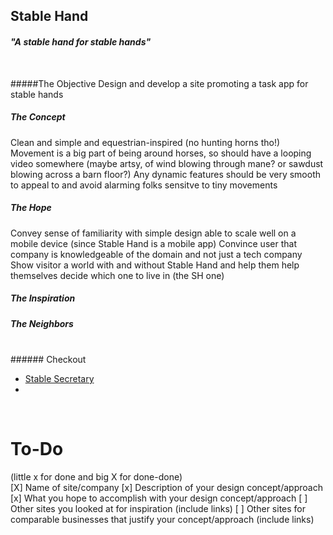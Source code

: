 ## Stable Hand

#### *"A stable hand for stable hands"*

<br>

#####The Objective
Design and develop a site promoting a task app for stable hands 

##### The Concept
Clean and simple and equestrian-inspired (no hunting horns tho!)
Movement is a big part of being around horses, so should have a looping video somewhere (maybe artsy, of wind blowing through mane? or sawdust blowing across a barn floor?)
Any dynamic features should be very smooth to appeal to and avoid alarming folks sensitve to tiny movements


##### The Hope
Convey sense of familiarity with simple design able to scale well on a mobile device (since Stable Hand is a mobile app)
Convince user that company is knowledgeable of the domain and not just a tech company
Show visitor a world with and without Stable Hand and help them help themselves decide which one to live in (the SH one)


##### The Inspiration

##### The Neighbors






<br>
###### Checkout

* [Stable Secretary](http://stablesecretary.com/) 
* 
<br>

To-Do
====
(little x for done and big X for done-done)
<br>
[X] Name of site/company
[x] Description of your design concept/approach
[x] What you hope to accomplish with your design concept/approach
[ ] Other sites you looked at for inspiration (include links)
[ ] Other sites for comparable businesses that justify your concept/approach (include links)